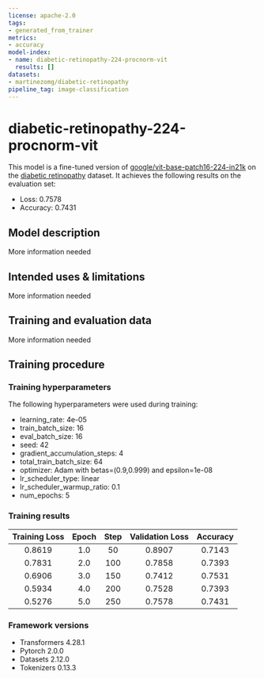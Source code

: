 ```yaml
---
license: apache-2.0
tags:
- generated_from_trainer
metrics:
- accuracy
model-index:
- name: diabetic-retinopathy-224-procnorm-vit
  results: []
datasets:
- martinezomg/diabetic-retinopathy
pipeline_tag: image-classification
---
```


<!-- This model card has been generated automatically according to the information the Trainer had access to. You
should probably proofread and complete it, then remove this comment. -->

# diabetic-retinopathy-224-procnorm-vit

This model is a fine-tuned version of [google/vit-base-patch16-224-in21k](https://huggingface.co/google/vit-base-patch16-224-in21k) on the [diabetic retinopathy](https://huggingface.co/datasets/martinezomg/diabetic-retinopathy) dataset.
It achieves the following results on the evaluation set:
- Loss: 0.7578
- Accuracy: 0.7431

## Model description

More information needed

## Intended uses & limitations

More information needed

## Training and evaluation data

More information needed

## Training procedure

### Training hyperparameters

The following hyperparameters were used during training:
- learning_rate: 4e-05
- train_batch_size: 16
- eval_batch_size: 16
- seed: 42
- gradient_accumulation_steps: 4
- total_train_batch_size: 64
- optimizer: Adam with betas=(0.9,0.999) and epsilon=1e-08
- lr_scheduler_type: linear
- lr_scheduler_warmup_ratio: 0.1
- num_epochs: 5

### Training results

| Training Loss | Epoch | Step | Validation Loss | Accuracy |
|:-------------:|:-----:|:----:|:---------------:|:--------:|
| 0.8619        | 1.0   | 50   | 0.8907          | 0.7143   |
| 0.7831        | 2.0   | 100  | 0.7858          | 0.7393   |
| 0.6906        | 3.0   | 150  | 0.7412          | 0.7531   |
| 0.5934        | 4.0   | 200  | 0.7528          | 0.7393   |
| 0.5276        | 5.0   | 250  | 0.7578          | 0.7431   |


### Framework versions

- Transformers 4.28.1
- Pytorch 2.0.0
- Datasets 2.12.0
- Tokenizers 0.13.3